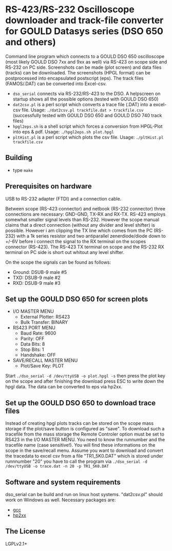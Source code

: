 # RS-423/RS-232 Oscilloscope downloader and track-file converter for GOULD Datasys series (DSO 650 and others)

Command line program which connects to a GOULD DSO 650 oscilloscope (most likely GOULD DSO 7xx and 9xx as well) via
RS-423 on scope side and RS-232 on PC side. Screenshots can be made (plot screen) and data files (tracks) can be downloaded.
The screenshots (HPGL format) can be postprocessed into encapsulated postscript (eps). The track files (FAMOS/.DAT) can be converted
into Excel-csv.

  * `dso_serial` connects via RS-232/RS-423 to the DSO. A helpscreen on startup shows all the possible options (tested with GOULD DSO 650)
  * `dat2csv.pl` is a perl script which converts a trace file (.DAT) into a excel-csv file. Usage: `./dat2csv.pl trackfile.dat > trackfile.csv` (successfully tested with GOULD DSO 650 and GOULD DSO 740 track files)
  * `hpgl2eps.sh` is a shell script which forces a conversion from HPGL-Plot into eps & pdf. Usage: `./hpgl2eps.sh plot.hpgl`
  * `pltHist.pl` is a perl script which plots the csv file. Usage: `./pltHist.pl trackfile.csv`

## Building

  * type `make`

## Prerequisites on hardware

USB to RS-232 adapter (FTDI) and a connection cable.

Between scope (RS-423 connector) and netbook (RS-232 connector) three connections are necessary:
GND-GND, TX-RX and RX-TX. RS-423 employs somewhat smaller signal levels than RS-232. However the scope manual claims that a
direct connection (without any divider and level shifter) is possible. However i am clipping the TX line which comes
from the PC (RS-232) with a 1k series resistor and two antiparallel zenerdiode/diode down to +/-6V before i connect the
signal to the RX terminal on the scopes connector (RS-423). The RS-423 TX terminal on scope and the RS-232 RX terminal on
PC side is short out whitout any level shifter.

On the scope the signals can be found as follows:

  * Ground: DSUB-9 male #5
  * TXD: DSUB-9 male #2
  * RXD: DSUB-9 male #3

## Set up the GOULD DSO 650 for screen plots

  * I/O MASTER MENU
    * External Plotter: RS423
    * Bulk Transfer: BINARY
  * RS423 PORT MENU
    * Baud Rate: 9600
    * Parity: OFF
    * Data Bits: 8
    * Stop Bits: 1
    * Handshake: OFF
  * SAVE/RECALL MASTER MENU
    * Plot/Save Key: PLOT

Start `./dso_serial -d /dev/ttyUSB -o plot.hpgl -s` then press the plot key on the scope and after finishing the download
press ESC to write down the hpgl data. The data can be converted to eps via hp2xx.

## Set up the GOULD DSO 650 to download trace files

Instead of creating hpgl plots tracks can be stored on the scope mass storage if the plot/save button is configured as "save".
To download such a tracefile from the mass storage the Remote Controler option must be set to RS423 in the I/O MASTER MENU.
You need to know the runnumber and the tracefile name (case sensitive!). You will find these informations on the scope in
the save/recall menu. Assume you want to download and convert the tracedata to excel csv from a file "TR1_5K0.DAT"
which is stored under runnnumber "20" you have to call the program via `./dso_serial -d /dev/ttyUSB -o trace.dat -n 20 -p TR1_5K0.DAT`

## Software and system requirements

dso_serial can be build and run on linux host systems. "dat2csv.pl" should work on Windows as well.
Necessary packages are:

  * [gcc][gcc]
  * [hp2xx][hp2xx]

[gcc]:       http://gcc.gnu.org/
             "GNU Compiler Collection"
[hp2xx]:     http://www.gnu.org/software/hp2xx/
             "Hewlett-Packard's HP-GL plotter format converter"

## The License

LGPLv2.1+

 
